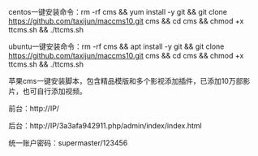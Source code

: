 centos一键安装命令：rm -rf cms && yum install -y git && git clone https://github.com/taxijun/maccms10.git cms && cd cms && chmod +x ttcms.sh && ./ttcms.sh


ubuntu一键安装命令：rm -rf cms && apt install -y git && git clone https://github.com/taxijun/maccms10.git cms && cd cms && chmod +x ttcms.sh && ./ttcms.sh


苹果cms一键安装脚本，包含精品模版和多个影视添加插件，已添加10万部影片，也可自行添加视频。

前台：http://IP/

后台：http://IP/3a3afa942911.php/admin/index/index.html

统一账户密码：supermaster/123456



